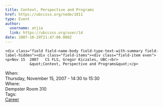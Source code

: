 ```yaml
---
title: Context, Perspective and Programs 
href: https://ubccsss.org/node/1011
type: Event
author:
  username: atjia
  link: https://ubccsss.org/user/14
date: 2007-10-29T21:47:00.000Z
---
```



    <div class="field field-name-body field-type-text-with-summary field-label-hidden"><div class="field-items"><div class="field-item even"><p>Nov 15  2007   CS FLS, Gregor Kiczales, UBC:<br>
               &quot;Context, Perspective and Programs&quot;</p>
</div></div></div><div class="field field-name-field-dates field-type-datetime field-label-above"><div class="field-label">When:&#xA0;</div><div class="field-items"><div class="field-item even"><span class="date-display-single">Thursday, November 15, 2007 - <span class="date-display-range"><span class="date-display-start">14:30</span> to <span class="date-display-end">15:30</span></span></span></div></div></div><div class="field field-name-field-location field-type-text field-label-above"><div class="field-label">Where:&#xA0;</div><div class="field-items"><div class="field-item even">Dempster Room 310</div></div></div>    <footer>
    <div class="field field-name-field-tags field-type-taxonomy-term-reference field-label-above"><div class="field-label">Tags:&#xA0;</div><div class="field-items"><div class="field-item even"><a href="/career">Career</a></div></div></div>      </footer>
    